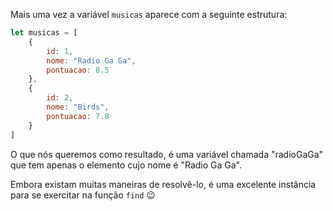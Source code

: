 Mais uma vez a variável `musicas` aparece com a seguinte estrutura:

``` javascript
let musicas = [
	{
		id: 1,
		nome: "Radio Ga Ga",
		pontuacao: 8.5
	},
	{
		id: 2,
		nome: "Birds",
		pontuacao: 7.8
	}
]
```


O que nós queremos como resultado, é uma variável chamada "radioGaGa" que tem apenas o elemento cujo nome é "Radio Ga Ga".

Embora existam muitas maneiras de resolvê-lo, é uma excelente instância para se exercitar na função `find` :wink: